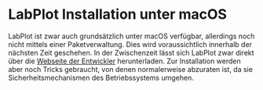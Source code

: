 # LabPlot Installation unter macOS

LabPlot ist zwar auch grundsätzlich unter macOS verfügbar, allerdings noch nicht mittels einer Paketverwaltung.
Dies wird voraussichtlich innerhalb der nächsten Zeit geschehen.
In der Zwischenzeit lässt sich LabPlot zwar direkt über die [Webseite der Entwickler](https://labplot.kde.org/download/) herunterladen.
Zur Installation werden aber noch Tricks gebraucht, von denen normalerweise abzuraten ist, da sie Sicherheitsmechanismen des Betriebssystems umgehen.
